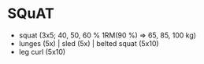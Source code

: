 # SQuAT
* squat (3x5; 40, 50, 60 % 1RM(90 %) => 65, 85, 100 kg)
* lunges (5x) | sled (5x) | belted squat (5x10)
* leg curl (5x10)
